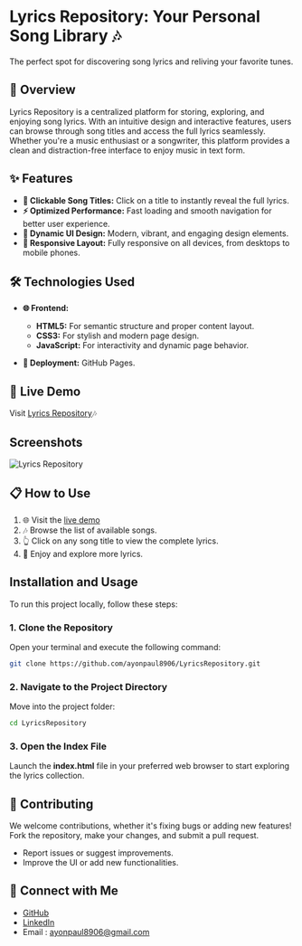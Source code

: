 
# Lyrics Repository: Your Personal Song Library 🎶

The perfect spot for discovering song lyrics and reliving your favorite tunes.

## 📖 Overview

Lyrics Repository is a centralized platform for storing, exploring, and enjoying song lyrics. With an intuitive design and interactive features, users can browse through song titles and access the full lyrics seamlessly. Whether you're a music enthusiast or a songwriter, this platform provides a clean and distraction-free interface to enjoy music in text form.
## ✨ Features

- **🎤 Clickable Song Titles:** Click on a title to instantly reveal the full lyrics.
- **⚡ Optimized Performance:** Fast loading and smooth navigation for better user experience.
- **🎨 Dynamic UI Design:** Modern, vibrant, and engaging design elements.
- **📱 Responsive Layout:** Fully responsive on all devices, from desktops to mobile phones.


## 🛠️ Technologies Used

- **🌐 Frontend:**
    - **HTML5:** For semantic structure and proper content layout.
    - **CSS3:** For stylish and modern page design.
    - **JavaScript:** For interactivity and dynamic page behavior.

- **🚀 Deployment:** GitHub Pages.



## 🚀 Live Demo

  Visit [Lyrics Repository](https://ayonpaul8906.github.io/LyricsRepository/)🎶


## Screenshots

![Lyrics Repository](https://i.postimg.cc/N0csL0tz/Lyrics.png)


## 📋 How to Use

1. 🌐 Visit the [live demo](https://ayonpaul8906.github.io/LyricsRepository/)
2. 🎶 Browse the list of available songs.
3. 👆 Click on any song title to view the complete lyrics.
4. 💬 Enjoy and explore more lyrics.

## Installation and Usage

To run this project locally, follow these steps:

### 1. Clone the Repository  
Open your terminal and execute the following command:  

```bash
git clone https://github.com/ayonpaul8906/LyricsRepository.git
```
### 2. Navigate to the Project Directory
Move into the project folder:

```bash
cd LyricsRepository
```
### 3. Open the Index File
Launch the **index.html** file in your preferred web browser to start exploring the lyrics collection.

## 🤝 Contributing

We welcome contributions, whether it's fixing bugs or adding new features! Fork the repository, make your changes, and submit a pull request.

- Report issues or suggest improvements.
- Improve the UI or add new functionalities.


## 🔗 Connect with Me

- [GitHub](https://github.com/ayonpaul8906)
- [LinkedIn](https://www.linkedin.com/in/ayon2407s/)
- Email : ayonpaul8906@gmail.com
